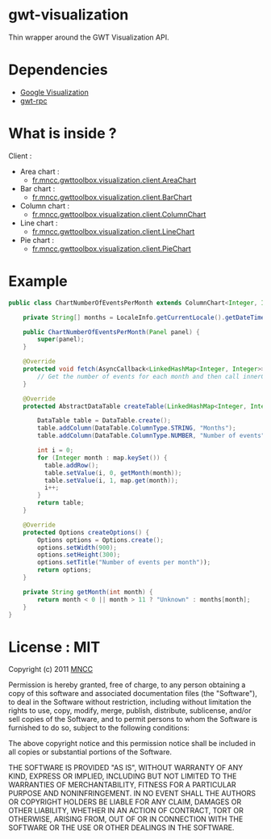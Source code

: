 gwt-visualization
=================

Thin wrapper around the GWT Visualization API.

Dependencies
============

* [Google Visualization](https://developers.google.com/chart/)
* [gwt-rpc](https://github.com/csavelief/gwt-toolbox/blob/master/src/fr/mncc/gwttoolbox/rpc)

What is inside ?
================

Client :
* Area chart :
    * [fr.mncc.gwttoolbox.visualization.client.AreaChart](https://github.com/csavelief/gwt-toolbox/blob/master/src/fr/mncc/gwttoolbox/visualization/client/AreaChart.java)
* Bar chart :
    * [fr.mncc.gwttoolbox.visualization.client.BarChart](https://github.com/csavelief/gwt-toolbox/blob/master/src/fr/mncc/gwttoolbox/visualization/client/BarChart.java)
* Column chart :
    * [fr.mncc.gwttoolbox.visualization.client.ColumnChart](https://github.com/csavelief/gwt-toolbox/blob/master/src/fr/mncc/gwttoolbox/visualization/client/ColumnChart.java)
* Line chart :
    * [fr.mncc.gwttoolbox.visualization.client.LineChart](https://github.com/csavelief/gwt-toolbox/blob/master/src/fr/mncc/gwttoolbox/visualization/client/LineChart.java)
* Pie chart :
    * [fr.mncc.gwttoolbox.visualization.client.PieChart](https://github.com/csavelief/gwt-toolbox/blob/master/src/fr/mncc/gwttoolbox/visualization/client/PieChart.java)

Example
=======

```java
public class ChartNumberOfEventsPerMonth extends ColumnChart<Integer, Integer> {

    private String[] months = LocaleInfo.getCurrentLocale().getDateTimeFormatInfo().monthsFull();

    public ChartNumberOfEventsPerMonth(Panel panel) {
        super(panel);
    }

    @Override
    protected void fetch(AsyncCallback<LinkedHashMap<Integer, Integer>> innerCallback) {
        // Get the number of events for each month and then call innerCallback.onSuccess() with the result.
    }

    @Override
    protected AbstractDataTable createTable(LinkedHashMap<Integer, Integer> map) {

        DataTable table = DataTable.create();
        table.addColumn(DataTable.ColumnType.STRING, "Months");
        table.addColumn(DataTable.ColumnType.NUMBER, "Number of events");

        int i = 0;
        for (Integer month : map.keySet()) {
          table.addRow();
          table.setValue(i, 0, getMonth(month));
          table.setValue(i, 1, map.get(month));
          i++;
        }
        return table;
    }

    @Override
    protected Options createOptions() {
        Options options = Options.create();
        options.setWidth(900);
        options.setHeight(300);
        options.setTitle("Number of events per month"));
        return options;
    }

    private String getMonth(int month) {
        return month < 0 || month > 11 ? "Unknown" : months[month];
    }
}
```

License : MIT
=============

Copyright (c) 2011 [MNCC](http://www.mncc.fr/)

Permission is hereby granted, free of charge, to any person obtaining a copy of this software and
associated documentation files (the "Software"), to deal in the Software without restriction,
including without limitation the rights to use, copy, modify, merge, publish, distribute,
sublicense, and/or sell copies of the Software, and to permit persons to whom the Software is
furnished to do so, subject to the following conditions:

The above copyright notice and this permission notice shall be included in all copies or
substantial portions of the Software.

THE SOFTWARE IS PROVIDED "AS IS", WITHOUT WARRANTY OF ANY KIND, EXPRESS OR IMPLIED, INCLUDING BUT
NOT LIMITED TO THE WARRANTIES OF MERCHANTABILITY, FITNESS FOR A PARTICULAR PURPOSE AND
NONINFRINGEMENT. IN NO EVENT SHALL THE AUTHORS OR COPYRIGHT HOLDERS BE LIABLE FOR ANY CLAIM,
DAMAGES OR OTHER LIABILITY, WHETHER IN AN ACTION OF CONTRACT, TORT OR OTHERWISE, ARISING FROM,
OUT OF OR IN CONNECTION WITH THE SOFTWARE OR THE USE OR OTHER DEALINGS IN THE SOFTWARE.
